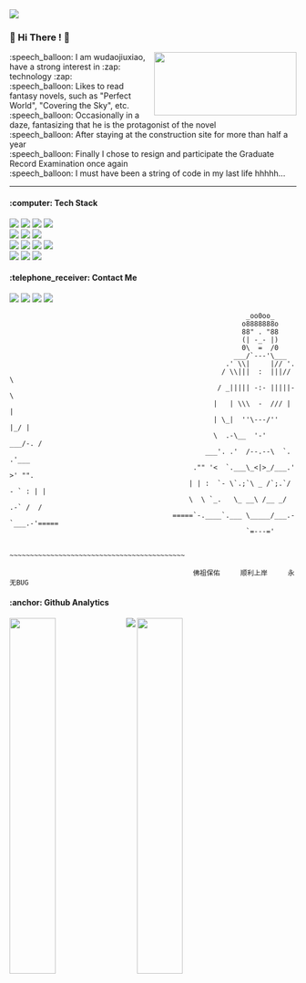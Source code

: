  <img src="https://s2.loli.net/2022/02/04/7mz6Zn8g4M5vx3D.jpg">
 
 
 
<h3> 👏 Hi There ! 👏 </h3>
<img align="right" width="250" height="111" src="https://s2.loli.net/2022/02/04/QI42TEcuoh1O87N.jpg">
<p>:speech_balloon: I am wudaojiuxiao, have a strong interest in :zap: technology :zap: <br>
:speech_balloon: Likes to read fantasy novels, such as "Perfect World", "Covering the Sky", etc. <br>
:speech_balloon: Occasionally in a daze, fantasizing that he is the protagonist of the novel <br>
:speech_balloon: After staying at the construction site for more than half a year <br>
:speech_balloon: Finally I chose to resign and participate the Graduate Record Examination once again <br>
:speech_balloon: I must have been a string of code in my last life hhhhh... </p>


---


<h4>:computer: Tech Stack</h4>
<div><img src="https://img.shields.io/badge/-Java-black?logo=java"> <img src="https://img.shields.io/badge/-C-black?logo=c"> <img src="https://img.shields.io/badge/-Python-black?logo=python"> <img src="https://img.shields.io/badge/-.NET-black?logo=dotnet"></div>

<div><img src="https://img.shields.io/badge/-HTML5-black?logo=HTML5"> <img src="https://img.shields.io/badge/-CSS3-black?logo=css3"> <img src="https://img.shields.io/badge/-JavaScript-black?logo=javascript"></div>

<div><img src="https://img.shields.io/badge/-Markdown-black?logo=markdown"> <img src="https://img.shields.io/badge/-Git-black?logo=git"> <img src="https://img.shields.io/badge/-Github-black?logo=github"> <img src="https://img.shields.io/badge/-Leetcode-black?logo=leetcode"></div>

<div><img src="https://img.shields.io/badge/-Visual Studio Code-black?logo=visualstudiocode"> <img src="https://img.shields.io/badge/-IntelliJ IDEA-black?logo=intellijidea"> <img src="https://img.shields.io/badge/-Pycharm-black?logo=pycharm"></div>



<h4>:telephone_receiver: Contact Me </h4>

[![](http://shields.io/badge/Github-@WuDaoJiuXiao-blue.svg)](https://github.com/WuDaoJiuXiao) 
[![](https://img.shields.io/badge/Leetcode-@悟道九霄-blue.svg)](https://leetcode-cn.com/u/wudaojiuxiao/) 
[![](https://img.shields.io/badge/CNblog-@悟道九霄-blue)](https://www.cnblogs.com/wudaojiuxiao/) 
[![](https://img.shields.io/badge/语雀-@悟道九霄-blue)](https://www.yuque.com/yuqueyonghusohmvm) 






```
                                                          _oo0oo_
                                                         o8888888o
                                                         88" . "88
                                                         (| -_- |)
                                                         0\  =  /0
                                                       ___/`---'\___
                                                     .' \\|     |// '.
                                                    / \\|||  :  |||// \
                                                   / _||||| -:- |||||- \
                                                  |   | \\\  -  /// |   |
                                                  | \_|  ''\---/''  |_/ |
                                                  \  .-\__  '-'  ___/-. /
                                                ___'. .'  /--.--\  `. .'___
                                             ."" '<  `.___\_<|>_/___.' >' "".
                                            | | :  `- \`.;`\ _ /`;.`/ - ` : | |
                                            \  \ `_.   \_ __\ /__ _/   .-` /  /
                                        =====`-.____`.___ \_____/___.-`___.-'=====
                                                          `=---='

                                        ~~~~~~~~~~~~~~~~~~~~~~~~~~~~~~~~~~~~~~~~~~~

                                             佛祖保佑     顺利上岸     永无BUG
```




<h4>:anchor: Github Analytics</h4> 

<img width="40%" align="left" src="https://github-readme-stats.vercel.app/api?username=wudaojiuxiao&show_icons=true&theme=dracula" align="left">

<img width="40%" src="https://github-readme-stats.vercel.app/api/top-langs/?username=wudaojiuxiao&theme=dracula&layout=compact">

<img src="https://github-profile-trophy.vercel.app/?username=wudaojiuxiao&theme=dracula" align="left">


